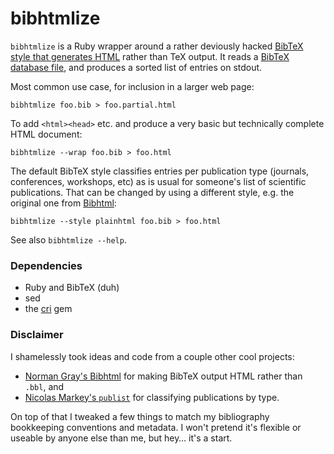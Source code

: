 # bibhtmlize

`bibhtmlize` is a Ruby wrapper around a rather deviously hacked [BibTeX style that generates HTML][bibhtml] rather than TeX output.
It reads a [BibTeX database file](http://www.bibtex.org/), and produces a sorted list of entries on stdout.

Most common use case, for inclusion in a larger web page:

    bibhtmlize foo.bib > foo.partial.html
    
To add `<html><head>` etc. and produce a very basic but technically complete HTML document:

    bibhtmlize --wrap foo.bib > foo.html

The default BibTeX style classifies entries per publication type (journals, conferences, workshops, etc) as is usual for someone's list of scientific publications. That can be changed by using a different style, e.g. the original one from [Bibhtml][]:

    bibhtmlize --style plainhtml foo.bib > foo.html

See also `bibhtmlize --help`.

### Dependencies

- Ruby and BibTeX (duh)
- sed
- the [cri](http://rubydoc.info/gems/cri/file/README.md) gem

### Disclaimer

I shamelessly took ideas and code from a couple other cool projects:

- [Norman Gray's Bibhtml][bibhtml] for making BibTeX output HTML rather than `.bbl`, and
- [Nicolas Markey's `publist`](http://www.lsv.ens-cachan.fr/~markey/BibTeX/publist/) for classifying publications by type.

On top of that I tweaked a few things to match my bibliography bookkeeping conventions and metadata.
I won't pretend it's flexible or useable by anyone else than me, but hey… it's a start.

[bibhtml]: http://purl.org/nxg/dist/bibhtml


